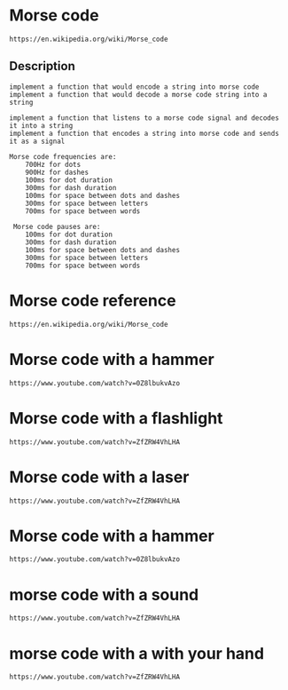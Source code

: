 # Morse code
    https://en.wikipedia.org/wiki/Morse_code

## Description
    implement a function that would encode a string into morse code
    implement a function that would decode a morse code string into a string
    
    implement a function that listens to a morse code signal and decodes it into a string
    implement a function that encodes a string into morse code and sends it as a signal

    Morse code frequencies are:
        700Hz for dots
        900Hz for dashes
        100ms for dot duration
        300ms for dash duration
        100ms for space between dots and dashes
        300ms for space between letters
        700ms for space between words

     Morse code pauses are:
        100ms for dot duration
        300ms for dash duration
        100ms for space between dots and dashes
        300ms for space between letters
        700ms for space between words


# Morse code reference
    https://en.wikipedia.org/wiki/Morse_code


# Morse code with a hammer
    https://www.youtube.com/watch?v=0Z8lbukvAzo

# Morse code with a flashlight
    https://www.youtube.com/watch?v=ZfZRW4VhLHA
# Morse code with a laser
    https://www.youtube.com/watch?v=ZfZRW4VhLHA
# Morse code with a hammer
    https://www.youtube.com/watch?v=0Z8lbukvAzo
# morse code with a sound 
    https://www.youtube.com/watch?v=ZfZRW4VhLHA
# morse code with a with your hand
    https://www.youtube.com/watch?v=ZfZRW4VhLHA

    

